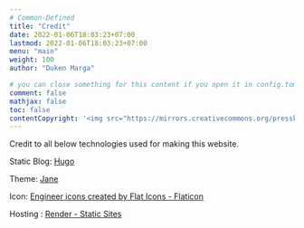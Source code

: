 ```yaml
---
# Common-Defined
title: "Credit"
date: 2022-01-06T18:03:23+07:00
lastmod: 2022-01-06T18:03:23+07:00
menu: "main"
weight: 100
author: "Duken Marga"

# you can close something for this content if you open it in config.toml.
comment: false
mathjax: false
toc: false
contentCopyright: '<img src="https://mirrors.creativecommons.org/presskit/buttons/88x31/png/by.png" style="height:40px" /><br><a rel="license noopener" href="https://creativecommons.org/licenses/by/4.0/" target="_blank">CC BY 4.0 license.</a>'
---
```


Credit to all below technologies used for making this website.

Static Blog: [Hugo](https://gohugo.io/)

Theme: [Jane](https://github.com/xianmin/hugo-theme-jane)

Icon: [Engineer icons created by Flat Icons - Flaticon](https://www.flaticon.com/free-icons/beam)

Hosting : [Render - Static Sites](https://render.com/)